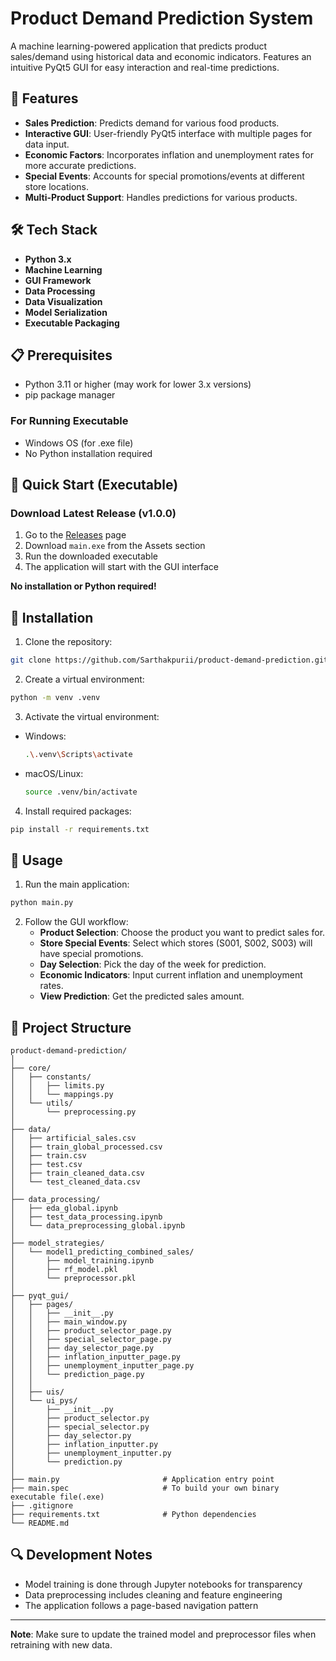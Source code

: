 # Product Demand Prediction System

A machine learning-powered application that predicts product sales/demand using historical data and economic indicators. Features an intuitive PyQt5 GUI for easy interaction and real-time predictions.

## 🚀 Features

- **Sales Prediction**: Predicts demand for various food products.
- **Interactive GUI**: User-friendly PyQt5 interface with multiple pages for data input.
- **Economic Factors**: Incorporates inflation and unemployment rates for more accurate predictions.
- **Special Events**: Accounts for special promotions/events at different store locations.
- **Multi-Product Support**: Handles predictions for various products.

## 🛠️ Tech Stack

- **Python 3.x**
- **Machine Learning**
- **GUI Framework**
- **Data Processing**
- **Data Visualization**
- **Model Serialization**
- **Executable Packaging**

## 📋 Prerequisites

- Python 3.11 or higher (may work for lower 3.x versions)
- pip package manager

### For Running Executable
- Windows OS (for .exe file)
- No Python installation required

## 🚀 Quick Start (Executable)

### Download Latest Release (v1.0.0)

1. Go to the [Releases](https://github.com/SarthakPurii/product-demand-prediction/releases/tag/v1.0.0) page
2. Download `main.exe` from the Assets section
3. Run the downloaded executable
4. The application will start with the GUI interface

**No installation or Python required!**
## 🔧 Installation

1. Clone the repository:
```bash
git clone https://github.com/Sarthakpurii/product-demand-prediction.git
```

2. Create a virtual environment:
```bash
python -m venv .venv
```

3. Activate the virtual environment:
- Windows:
  ```bash
  .\.venv\Scripts\activate
  ```
- macOS/Linux:
  ```bash
  source .venv/bin/activate
  ```

4. Install required packages:
```bash
pip install -r requirements.txt
```

## 🎯 Usage

1. Run the main application:
```bash
python main.py
```

2. Follow the GUI workflow:
   - **Product Selection**: Choose the product you want to predict sales for.
   - **Store Special Events**: Select which stores (S001, S002, S003) will have special promotions.
   - **Day Selection**: Pick the day of the week for prediction.
   - **Economic Indicators**: Input current inflation and unemployment rates.
   - **View Prediction**: Get the predicted sales amount.

## 📁 Project Structure

```
product-demand-prediction/
│
├── core/                           
│   ├── constants/                  
│   │   ├── limits.py              
│   │   └── mappings.py            
│   └── utils/                     
│       └── preprocessing.py       
│
├── data/                          
│   ├── artificial_sales.csv      
│   ├── train_global_processed.csv      
│   ├── train.csv                 
│   ├── test.csv                  
│   ├── train_cleaned_data.csv                  
│   └── test_cleaned_data.csv        
│
├── data_processing/              
│   ├── eda_global.ipynb
│   ├── test_data_processing.ipynb
│   └── data_preprocessing_global.ipynb
│
├── model_strategies/             
│   └── model1_predicting_combined_sales/
│       ├── model_training.ipynb  
│       ├── rf_model.pkl          
│       └── preprocessor.pkl      
│
├── pyqt_gui/                     
│   ├── pages/
│   │   ├── __init__.py
│   │   ├── main_window.py
│   │   ├── product_selector_page.py
│   │   ├── special_selector_page.py
│   │   ├── day_selector_page.py
│   │   ├── inflation_inputter_page.py
│   │   ├── unemployment_inputter_page.py
│   │   └── prediction_page.py   
│   │
│   ├── uis/
│   └── ui_pys/
│       ├── __init__.py
│       ├── product_selector.py
│       ├── special_selector.py
│       ├── day_selector.py
│       ├── inflation_inputter.py
│       ├── unemployment_inputter.py
│       └── prediction.py   
│
├── main.py                       # Application entry point
├── main.spec                     # To build your own binary executable file(.exe)
├── .gitignore                
├── requirements.txt              # Python dependencies
└── README.md                     
```

## 🔍 Development Notes

- Model training is done through Jupyter notebooks for transparency
- Data preprocessing includes cleaning and feature engineering
- The application follows a page-based navigation pattern

---

**Note**: Make sure to update the trained model and preprocessor files when retraining with new data.
```
